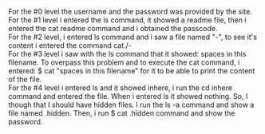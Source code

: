 For the #0 level the username and the password was provided by the site.\
For the #1 level i entered the ls command, it showed a readme file, then i entered the cat readme command and i obtained the passcode.\
For the #2 level, i entered ls command and i saw a file named "-", to see it's content i entered the command cat./- \
For the #3 level i saw with the ls command that it showed: spaces in this filename. To overpass this problem and to execute the cat command, i entered: $ cat "spaces in this filename" for it to be able to print the content of the file.\
For the #4 level i entered ls and it showed inhere, i run the cd inhere command and entered the file. When i entered ls it showed nothing. So, I though that I should have hidden files. I run the ls -a command and show a file named .hidden. Then, i run $ cat .hidden command and show the password.
